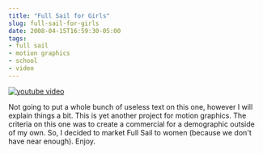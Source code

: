 ```yaml
---
title: "Full Sail for Girls"
slug: full-sail-for-girls
date: 2008-04-15T16:59:30-05:00
tags:
- full sail
- motion graphics
- school
- video
---
```

[![youtube video](https://img.youtube.com/vi/7LAqypepGRM/0.jpg)](https://www.youtube.com/watch?v=7LAqypepGRM)

Not going to put a whole bunch of useless text on this one, however I will explain things a bit. This is yet another project for motion graphics. The criteria on this one was to create a commercial for a demographic outside of my own. So, I decided to market Full Sail to women (because we don't have near enough). Enjoy.
